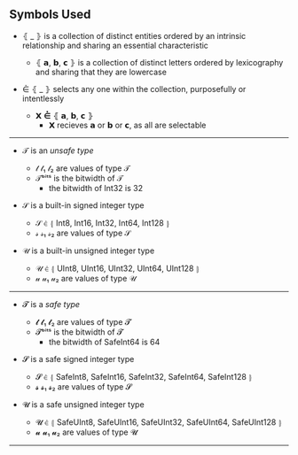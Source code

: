 
## Symbols Used

- ⦃ _ ⦄ is a collection of distinct entities ordered by an intrinsic relationship and sharing an essential characteristic
     - ⦃ 𝗮, 𝗯, 𝗰 ⦄ is a collection of distinct letters ordered by lexicography and sharing that they are lowercase

- 	⋵ ⦃ _ ⦄ selects any one within the collection, purposefully or intentlessly 
    - 𝗫 ⋵ ⦃ 𝗮, 𝗯, 𝗰 ⦄
        - 𝗫 recieves 𝗮 or 𝗯 or 𝗰, as all are selectable
        
----

- 𝒯  is an _unsafe type_
    - 𝓉  𝓉₁  𝓉₂ are values of type 𝒯
    - 𝒯ᵇⁱᵗˢ is the bitwidth of 𝒯
        - the bitwidth of Int32 is 32
     
- 𝒮 is a built-in signed integer type
    - 𝒮 ⋵ ⦃ Int8, Int16, Int32, Int64, Int128 ⦄
    - 𝓈  𝓈₁  𝓈₂ are values of type 𝒮

- 𝒰 is a built-in unsigned integer type
    - 𝒰 ⋵ ⦃ UInt8, UInt16, UInt32, UInt64, UInt128 ⦄
    - 𝓊  𝓊₁  𝓊₂ are values of type 𝒰

----

- 𝓣  is a _safe type_
    - 𝓽  𝓽₁  𝓽₂ are values of type 𝓣
    - 𝓣ᵇⁱᵗˢ is the bitwidth of 𝓣 
        - the bitwidth of SafeInt64 is 64

- 𝓢 is a safe signed integer type
    - 𝓢 ⋵ ⦃ SafeInt8, SafeInt16, SafeInt32, SafeInt64, SafeInt128 ⦄
    - 𝓼  𝓼₁  𝓼₂ are values of type 𝓢 

- 𝓤 is a safe unsigned integer type
    - 𝓤 ⋵ ⦃ SafeUInt8, SafeUInt16, SafeUInt32, SafeUInt64, SafeUInt128 ⦄
    - 𝓾  𝓾₁  𝓾₂ are values of type 𝓤

----

